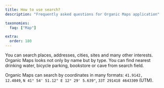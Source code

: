 ```yaml
---
title: How to use search?
description: "Frequently asked questions for Organic Maps application"

taxonomies:
  faq: ["Map"]

extra:
  order: 180
---
```


You can search places, addresses, cities, sites and many other interests. Organic Maps looks not only by name but by type. You can find nearest drinking water, bicycle parking, bookstore or cave from search field.

Organic Maps can search by coordinates in many formats: `41.9142, 12.4849`, `N 41° 54' 51.12" E 12° 29' 5.639"`, `33T 291418 4643309` (UTM).
